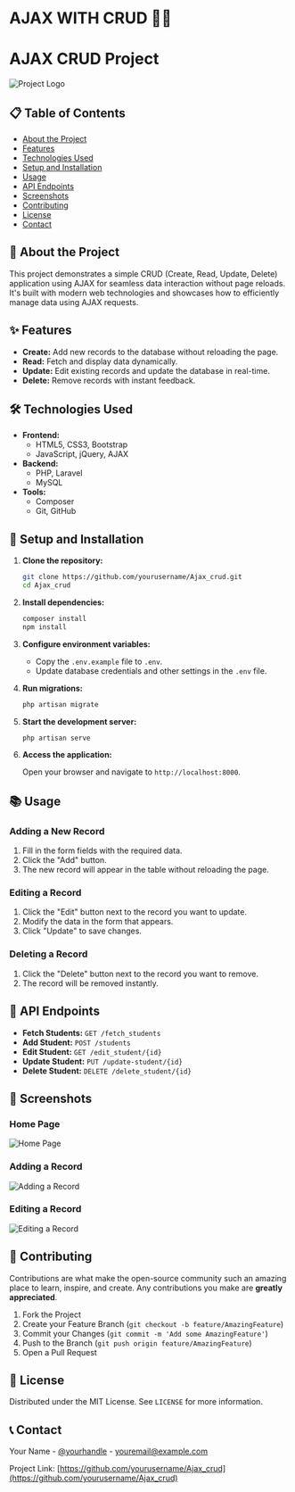 <h1>AJAX WITH CRUD 🐱‍👤</h1>

# AJAX CRUD Project

![Project Logo](https://example.com/logo.png)

## 📋 Table of Contents

- [About the Project](#about-the-project)
- [Features](#features)
- [Technologies Used](#technologies-used)
- [Setup and Installation](#setup-and-installation)
- [Usage](#usage)
- [API Endpoints](#api-endpoints)
- [Screenshots](#screenshots)
- [Contributing](#contributing)
- [License](#license)
- [Contact](#contact)

## 📖 About the Project

This project demonstrates a simple CRUD (Create, Read, Update, Delete) application using AJAX for seamless data interaction without page reloads. It's built with modern web technologies and showcases how to efficiently manage data using AJAX requests.

## ✨ Features

- **Create:** Add new records to the database without reloading the page.
- **Read:** Fetch and display data dynamically.
- **Update:** Edit existing records and update the database in real-time.
- **Delete:** Remove records with instant feedback.

## 🛠 Technologies Used

- **Frontend:**
  - HTML5, CSS3, Bootstrap
  - JavaScript, jQuery, AJAX
- **Backend:**
  - PHP, Laravel
  - MySQL
- **Tools:**
  - Composer
  - Git, GitHub

## 🚀 Setup and Installation

1. **Clone the repository:**

    ```bash
    git clone https://github.com/yourusername/Ajax_crud.git
    cd Ajax_crud
    ```

2. **Install dependencies:**

    ```bash
    composer install
    npm install
    ```

3. **Configure environment variables:**

    - Copy the `.env.example` file to `.env`.
    - Update database credentials and other settings in the `.env` file.

4. **Run migrations:**

    ```bash
    php artisan migrate
    ```

5. **Start the development server:**

    ```bash
    php artisan serve
    ```

6. **Access the application:**

    Open your browser and navigate to `http://localhost:8000`.

## 📚 Usage

### Adding a New Record

1. Fill in the form fields with the required data.
2. Click the "Add" button.
3. The new record will appear in the table without reloading the page.

### Editing a Record

1. Click the "Edit" button next to the record you want to update.
2. Modify the data in the form that appears.
3. Click "Update" to save changes.

### Deleting a Record

1. Click the "Delete" button next to the record you want to remove.
2. The record will be removed instantly.

## 🔗 API Endpoints

- **Fetch Students:** `GET /fetch_students`
- **Add Student:** `POST /students`
- **Edit Student:** `GET /edit_student/{id}`
- **Update Student:** `PUT /update-student/{id}`
- **Delete Student:** `DELETE /delete_student/{id}`

## 📸 Screenshots

### Home Page
![Home Page](public/images/gautam.png)

### Adding a Record
![Adding a Record](https://example.com/addrecord.png)

### Editing a Record
![Editing a Record](https://example.com/editrecord.png)

## 🤝 Contributing

Contributions are what make the open-source community such an amazing place to learn, inspire, and create. Any contributions you make are **greatly appreciated**.

1. Fork the Project
2. Create your Feature Branch (`git checkout -b feature/AmazingFeature`)
3. Commit your Changes (`git commit -m 'Add some AmazingFeature'`)
4. Push to the Branch (`git push origin feature/AmazingFeature`)
5. Open a Pull Request

## 📝 License

Distributed under the MIT License. See `LICENSE` for more information.

## 📞 Contact

Your Name - [@yourhandle](https://twitter.com/yourhandle) - youremail@example.com

Project Link: [https://github.com/yourusername/Ajax_crud](https://github.com/yourusername/Ajax_crud)
